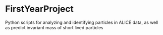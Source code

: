 # FirstYearProject
Python scripts for analyzing and identifying particles in ALICE data, as well as predict invariant mass of short lived particles
